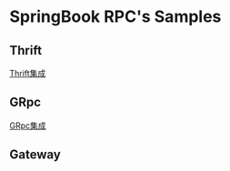 # SpringBook RPC's Samples

## Thrift

[Thrift集成](docs/thrift.md)

## GRpc

[GRpc集成](docs/grpc.md)

## Gateway